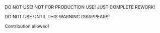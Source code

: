 DO NOT USE! NOT FOR PRODUCTION USE! JUST COMPLETE REWORK!

DO NOT USE UNTIL THIS WARNING DISAPPEARS!

Contribution allowed!
